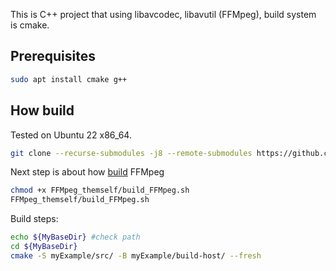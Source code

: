 This is C++ project that using libavcodec, libavutil (FFMpeg), build system is cmake.

## Prerequisites
```bash
sudo apt install cmake g++
```

## How build
Tested on Ubuntu 22 x86_64.
```bash
git clone --recurse-submodules -j8 --remote-submodules https://github.com/AndreiCherniaev/Qt_libav_Universe.git
```
Next step is about how [build](https://trac.ffmpeg.org/wiki/CompilationGuide/Ubuntu#FFmpeg) FFMpeg
```bash
chmod +x FFMpeg_themself/build_FFMpeg.sh
FFMpeg_themself/build_FFMpeg.sh
```
Build steps:
```bash
echo ${MyBaseDir} #check path
cd ${MyBaseDir}
cmake -S myExample/src/ -B myExample/build-host/ --fresh
```